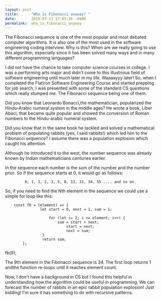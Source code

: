 ```yaml
---
layout: post
title:      "Who is Fibonacci anyway? "
date:       2019-07-21 17:03:16 -0400
permalink:  who_is_fibonacci_anyway
---
```


The Fibonacci sequence is one of the most popular and most debated computer algorithms. It is also one of the most used in the software engineering coding interview. Why is this? When are we really going to use this algorithm, especially since it has been solved many ways and in many different programming languages?

I did not have the chance to take computer science courses in college. I was a performing arts major and didn't come to this illustrious field of software engineering until much later in my life. Waaaayyy  later! So, when I completed the Flatiron Software Engineering Course and started prepping for job search, I was presented with some of the standard CS questions which really stumped me. The Fibonacci sequence being one of them. 

Did you know that Leonardo Bonacci,the mathematician, popularized the Hindu-Arabic numeral system in the middle ages? He wrote a book, Liber Abaci, that became quite popular and showed the conversion of Roman numbers to the Hindu-arabic numeral system.

Did you know that in the same book he tackled and solved a mathematical problem of  populating rabbits (yes, I said rabbits!) which led him to the Fibonacci sequence? I assume there was a population explosion which caught his attention.

Although he introduced it to the west, the number sequence was already known by Indian mathematicians centuries earlier.

In the sequence each number is the sum of the number and the number prior. So if the sequence starts at 0, it would go as follows:

             0, 1, 1, 2, 3, 5, 8, 13, 21, 34, 55 .... and so on.

So, if you need to find the Nth element in the sequence we could use a simple for loop like this: 

        const fb = (element) => {
				    let start = 0, next = 1, sum = 1;
						
						for (let i= 2; i <= element; i++) {
						    sum = start + next;
								start = next;
								next = sum;
					 }
					 return sum;
			};

 fb(9);  
 
 The 9th element in the Fibonacci sequence is 34. The first loop returns 1 andthe function re-loops until it reaches element count.

Now, I don't have a background in CS but I found this helpful in understanding how the algorithm could be useful in
programming. We can forecast the number of rabbits in an epic rabbit population explosion! Just kidding! I'm sure it has something to do with recursive patterns.
						 
